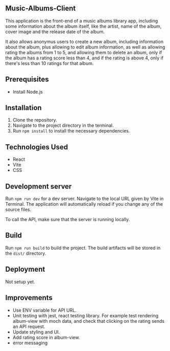 ## Music-Albums-Client

This application is the front-end of a music albums library app, including some information about the album itself, like the artist, name of the album, cover image and the release date of the album.

It also allows anonymus users to create a new album, including information about the album, plus allowing to edit album information, as well as allowing rating the albums from 1 to 5, and allowing them to delete an album, only if the album has a rating score less than 4, and if the rating is above 4, only if there's less than 10 ratings for that album.

## Prerequisites

- Install Node.js

## Installation

1. Clone the repository.
2. Navigate to the project directory in the terminal.
3. Run `npm install` to install the necessary dependencies.

## Technologies Used

- React
- Vite
- CSS

## Development server

Run `npm run dev` for a dev server. Navigate to the local URL given by Vite in Terminal. The application will automatically reload if you change any of the source files.

To call the API, make sure that the server is running locally.

## Build

Run `npm run build` to build the project. The build artifacts will be stored in the `dist/` directory.

## Deployment

Not setup yet.

## Improvements

- Use ENV variable for API URL.
- Unit testing with jest, react testing library. For example test rendering album-view with moch data, and check that clicking on the rating sends an API request.
- Update styling and UI.
- Add rating score in album-view.
- error messaging
